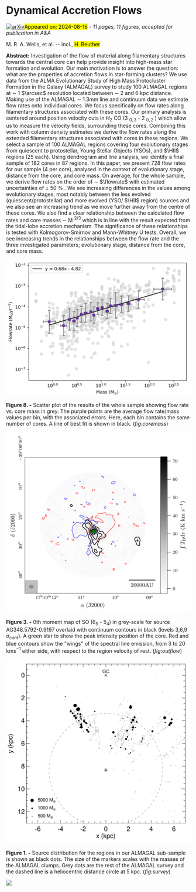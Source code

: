 <div class="macros" style="visibility:hidden;">
$\newcommand{\ensuremath}{}$
$\newcommand{\xspace}{}$
$\newcommand{\object}[1]{\texttt{#1}}$
$\newcommand{\farcs}{{.}''}$
$\newcommand{\farcm}{{.}'}$
$\newcommand{\arcsec}{''}$
$\newcommand{\arcmin}{'}$
$\newcommand{\ion}[2]{#1#2}$
$\newcommand{\textsc}[1]{\textrm{#1}}$
$\newcommand{\hl}[1]{\textrm{#1}}$
$\newcommand{\footnote}[1]{}$
$\newcommand{\HII}{H{\sc ii}}$
$\newcommand{\flowrate}{10^{-4}~M_{\sun}\mathrm{yr}^{-1}}$</div>



<div id="title">

# Dynamical Accretion Flows

</div>
<div id="comments">

[![arXiv](https://img.shields.io/badge/arXiv-2408.08299-b31b1b.svg)](https://arxiv.org/abs/2408.08299)<mark>Appeared on: 2024-08-16</mark> -  _11 pages, 11 figures, accepted for publication in A&A_

</div>
<div id="authors">

M. R. A. Wells, et al. -- incl., <mark>H. Beuther</mark>

</div>
<div id="abstract">

**Abstract:** Investigation of the flow of material along filamentary structures towards the central core can help provide insight into high-mass star formation and evolution. Our main motivation is to answer the question: what are the properties of accretion flows in star-forming clusters? We use data from the ALMA Evolutionary Study of High Mass Protocluster Formation in the Galaxy (ALMAGAL) survey to study 100 ALMAGAL regions at $\sim$ 1 $\arcsec$ resolution located between $\sim$ 2 and 6 kpc distance. Making use of the ALMAGAL $\sim$ 1.3mm line and continuum data we estimate flow rates onto individual cores. We focus specifically on flow rates along filamentary structures associated with these cores. Our primary analysis is centered around position velocity cuts in $H_2$ CO (3 $_{0,3}$ - 2 $_{0,2}$ ) which allow us to measure the velocity fields, surrounding these cores. Combining this work with column density estimates we derive the flow rates along the extended filamentary structures associated with cores in these regions. We select a sample of 100 ALMAGAL regions covering four evolutionary stages from quiescent to protostellar, Young Stellar Objects (YSOs), and $\HII$ regions (25 each). Using dendrogram and line analysis, we identify a final sample of 182 cores in 87 regions. In this paper, we present 728 flow rates for our sample (4 per core), analysed in the context of evolutionary stage, distance from the core, and core mass. On average, for the whole sample, we derive flow rates on the order of $\sim$ $\flowrate$ with estimated uncertainties of $\pm$ 50 \% . We see increasing differences in the values among evolutionary stages, most notably between the less evolved (quiescent/protostellar) and more evolved (YSO/ $\HII$ region) sources and we also see an increasing trend as we move further away from the centre of these cores. We also find a clear relationship between the calculated flow rates and core masses $\sim$ M $^{2/3}$ which is in line with the result expected from the tidal-lobe accretion mechanism. The significance of these relationships is tested with Kolmogorov-Smirnov and Mann-Whitney U tests. Overall, we see increasing trends in the relationships between the flow rate and the three investigated parameters; evolutionary stage, distance from the core, and core mass.

</div>

<div id="div_fig1">

<img src="tmp_2408.08299/./images/core_mass.png" alt="Fig8" width="100%"/>

**Figure 8. -** Scatter plot of the results of the whole sample showing flow rate vs. core mass in grey. The purple points are the average flow rate/mass values per bin, with the associated errors. Here, each bin contains the same number of cores. A line of best fit is shown in black. (*fig:coremass*)

</div>
<div id="div_fig2">

<img src="tmp_2408.08299/./images/880433_SO.png" alt="Fig3" width="100%"/>

**Figure 3. -** 0th moment map of SO ($6_5$ - $5_4$) in grey-scale for source AG348.5792-0.9197 overlaid with continuum contours in black (levels 3,6,9 $\sigma_{cont}$). A green star to show the peak intensity position of the core. Red and blue contours show the "wings" of the spectral line emission, from 3 to 20 kms$^{-1}$ either side, with respect to the region velocity of rest. (*fig:outflow*)

</div>
<div id="div_fig3">

<img src="tmp_2408.08299/./images/molly_xy_pdf.png" alt="Fig1" width="100%"/>

**Figure 1. -** Source distribution for the regions in our ALMAGAL sub-sample is shown as black dots. The size of the markers scales with the masses of the ALMAGAL clumps. Grey dots are the rest of the ALMAGAL survey and the dashed line is a heliocentric distance circle at 5 kpc. (*fig:survey*)

</div><div id="qrcode"><img src=https://api.qrserver.com/v1/create-qr-code/?size=100x100&data="https://arxiv.org/abs/2408.08299"></div>